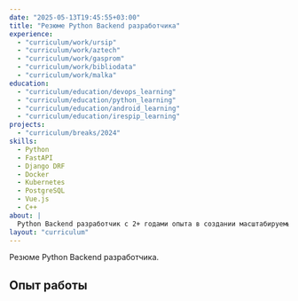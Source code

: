 ```yaml
---
date: "2025-05-13T19:45:55+03:00"
title: "Резюме Python Backend разработчика"
experience: 
  - "curriculum/work/ursip"
  - "curriculum/work/aztech"
  - "curriculum/work/gasprom"
  - "curriculum/work/bibliodata"
  - "curriculum/work/malka"
education:
  - "curriculum/education/devops_learning"
  - "curriculum/education/python_learning"
  - "curriculum/education/android_learning"
  - "curriculum/education/irespip_learning"
projects:
  - "curriculum/breaks/2024"
skills:
  - Python
  - FastAPI
  - Django DRF
  - Docker
  - Kubernetes
  - PostgreSQL
  - Vue.js
  - C++
about: |
  Python Backend разработчик с 2+ годами опыта в создании масштабируемых веб-приложений. Специализируюсь на FastAPI, Django и микросервисной архитектуре. Увлечён IoT и разработкой pet-проектов, включая умные устройства на ESP8266. Стремлюсь к чистому коду и автоматизации процессов.  
layout: "curriculum"
---
```


Резюме Python Backend разработчика.

## Опыт работы
<!-- Блок появится автоматически из шаблона -->